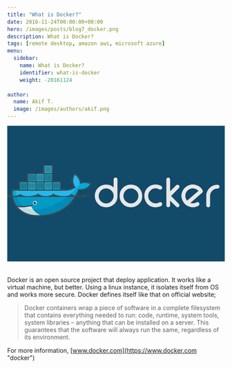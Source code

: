 ```yaml
---
title: "What is Docker?"
date: 2016-11-24T00:00:00+00:00
hero: /images/posts/blog7_docker.png
description: What is Docker?
tags: [remote desktop, amazon aws, microsoft azure]
menu:
  sidebar:
    name: What is Docker?
    identifier: what-is-docker
    weight: -20161124

author:
  name: Akif T.
  image: /images/authors/akif.png
---
```


![wid](/images/posts/blog7_docker.png "What is Docker")<br>
<br>

Docker is an open source project that deploy application. It works like a virtual machine, but better. Using a linux instance, it isolates itself from OS and works more secure.  Docker defines itself like that on official website;

> Docker containers wrap a piece of software in a complete filesystem that contains everything needed to run: code, runtime, system tools, system libraries – anything that can be installed on a server. This guarantees that the software will always run the same, regardless of its environment.

For more information, 
[www.docker.com](https://www.docker.com "docker")
